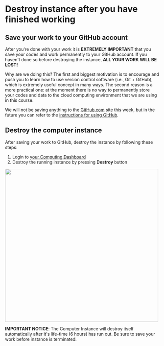# Destroy instance after you have finished working

## Save your work to your GitHub account
After you're done with your work it is **EXTREMELY IMPORTANT** that you save your codes and work permanently to your GitHub account.
If you haven't done so before destroying the instance, **ALL YOUR WORK WILL BE LOST!**

Why are we doing this?
The first and biggest motivation is to encourage and push you to learn how to use version control software (i.e., Git + GitHub), which is extremely useful concept in many ways.
The second reason is a more practical one: at the moment there is no way to permanently store your codes and data to the 
cloud computing environment that we are using in this course.

We will not be saving anything to the [GitHub.com](https://www.github.com) site this week, but in the future you can refer to the [instructions for using GitHub](intro-to-github.md).
 
## Destroy the computer instance

After saving your work to GitHub, destroy the instance by following these steps:
 
 1. Login to [your Computing Dashboard](https://pb.geo.helsinki.fi)
 2. Destroy the running instance by pressing **Destroy** button
 
<img src="https://github.com/Python-for-geo-people/Intro-to-Python-I/blob/master/img/18_destroy_instance.PNG" width="500">
 
**IMPORTANT NOTICE**: The Computer Instance will destroy itself automatically after it's life-time (6 hours) has run out. Be sure to save your work before instance is terminated.
 
